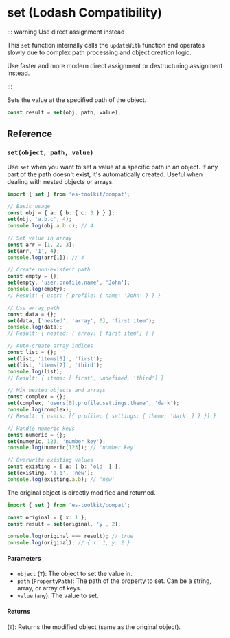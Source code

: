 # set (Lodash Compatibility)

::: warning Use direct assignment instead

This `set` function internally calls the `updateWith` function and operates slowly due to complex path processing and object creation logic.

Use faster and more modern direct assignment or destructuring assignment instead.

:::

Sets the value at the specified path of the object.

```typescript
const result = set(obj, path, value);
```

## Reference

### `set(object, path, value)`

Use `set` when you want to set a value at a specific path in an object. If any part of the path doesn't exist, it's automatically created. Useful when dealing with nested objects or arrays.

```typescript
import { set } from 'es-toolkit/compat';

// Basic usage
const obj = { a: { b: { c: 3 } } };
set(obj, 'a.b.c', 4);
console.log(obj.a.b.c); // 4

// Set value in array
const arr = [1, 2, 3];
set(arr, '1', 4);
console.log(arr[1]); // 4

// Create non-existent path
const empty = {};
set(empty, 'user.profile.name', 'John');
console.log(empty);
// Result: { user: { profile: { name: 'John' } } }

// Use array path
const data = {};
set(data, ['nested', 'array', 0], 'first item');
console.log(data);
// Result: { nested: { array: ['first item'] } }

// Auto-create array indices
const list = {};
set(list, 'items[0]', 'first');
set(list, 'items[2]', 'third');
console.log(list);
// Result: { items: ['first', undefined, 'third'] }

// Mix nested objects and arrays
const complex = {};
set(complex, 'users[0].profile.settings.theme', 'dark');
console.log(complex);
// Result: { users: [{ profile: { settings: { theme: 'dark' } } }] }

// Handle numeric keys
const numeric = {};
set(numeric, 123, 'number key');
console.log(numeric[123]); // 'number key'

// Overwrite existing values
const existing = { a: { b: 'old' } };
set(existing, 'a.b', 'new');
console.log(existing.a.b); // 'new'
```

The original object is directly modified and returned.

```typescript
import { set } from 'es-toolkit/compat';

const original = { x: 1 };
const result = set(original, 'y', 2);

console.log(original === result); // true
console.log(original); // { x: 1, y: 2 }
```

#### Parameters

- `object` (`T`): The object to set the value in.
- `path` (`PropertyPath`): The path of the property to set. Can be a string, array, or array of keys.
- `value` (`any`): The value to set.

#### Returns

(`T`): Returns the modified object (same as the original object).
